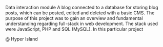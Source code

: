 Data interaction module
A blog connected to a database for storing blog posts, which can be posted, edited and deleted with a basic CMS.
The purpose of this project was to gain an overview and fundamental understanding regarding full-stack in web development. 
The stack used were JavaScript, PHP and SQL (MySQL). 
In this particular project 

@ Hyper Island
 
